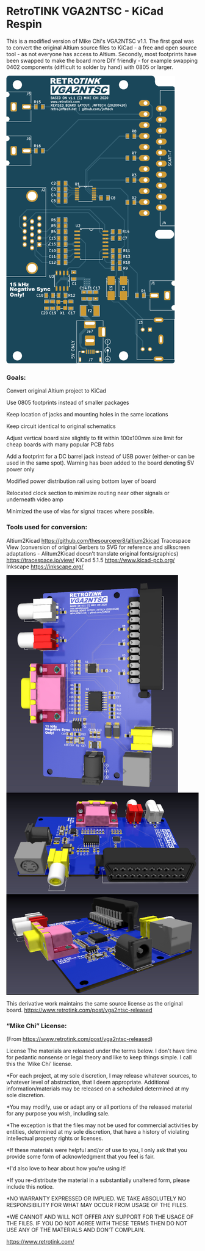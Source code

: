 # RetroTINK VGA2NTSC - KiCad Respin

This is a modified version of Mike Chi's VGA2NTSC v1.1.
The first goal was to convert the original Altium source files to KiCad - a free and open source tool - as not everyone has access to Altium. Secondly, most footprints have been swapped to make the board more DIY friendly - for example swapping 0402 components (difficult to solder by hand) with 0805 or larger.

![](Images/VGA2NTSCv11-jnftech-20200420%20top.svg)

### Goals:
Convert original Altium project to KiCad

Use 0805 footprints instead of smaller packages

Keep location of jacks and mounting holes in the same locations

Keep circuit identical to original schematics

Adjust vertical board size slightly to fit within 100x100mm size limit for cheap boards with many popular PCB fabs

Add a footprint for a DC barrel jack instead of USB power (either-or can be used in the same spot). Warning has been added to the board denoting 5V power only

Modified power distribution rail using bottom layer of board

Relocated clock section to minimize routing near other signals or underneath video amp

Minimized the use of vias for signal traces where possible.

### Tools used for conversion:
Altium2Kicad https://github.com/thesourcerer8/altium2kicad
Tracespace View (conversion of original Gerbers to SVG for reference and silkscreen adaptations - Alitum2Kicad doesn’t translate original fonts/graphics) https://tracespace.io/view/
KiCad 5.1.5 https://www.kicad-pcb.org/
Inkscape https://inkscape.org/

<img align="center" src="Images/smVGA2NTSCv11-jnftech-20200420%20Top.jpg">
<img align="center" src="Images/smVGA2NTSCv11-jnftech-20200420%20Side.jpg">
<img align="center" src="Images/smVGA2NTSCv11-jnftech-20200420%20Side%202.jpg">

This derivative work maintains the same source license as the original board.
https://www.retrotink.com/post/vga2ntsc-released

### “Mike Chi” License:
(From https://www.retrotink.com/post/vga2ntsc-released)

License
The materials are released under the terms below. I don't have time for pedantic nonsense or legal theory and like to keep things simple. I call this the 'Mike Chi' license.

*For each project, at my sole discretion, I may release whatever sources, to whatever level of abstraction, that I deem appropriate. Additional information/materials may be released on a scheduled determined at my sole discretion.

*You may modify, use or adapt any or all portions of the released material for any purpose you wish, including sale.

*The exception is that the files may not be used for commercial activities by entities, determined at my sole discretion, that have a history of violating intellectual property rights or licenses.

*If these materials were helpful and/or of use to you, I only ask that you provide some form of acknowledgment that you feel is fair.

*I'd also love to hear about how you're using it!

*If you re-distribute the material in a substantially unaltered form, please include this notice.

*NO WARRANTY EXPRESSED OR IMPLIED. WE TAKE ABSOLUTELY NO RESPONSIBILITY FOR WHAT MAY OCCUR FROM USAGE OF THE FILES.

*WE CANNOT AND WILL NOT OFFER ANY SUPPORT FOR THE USAGE OF THE FILES. IF YOU DO NOT AGREE WITH THESE TERMS THEN DO NOT USE ANY OF THE MATERIALS AND DON'T COMPLAIN.

https://www.retrotink.com/

